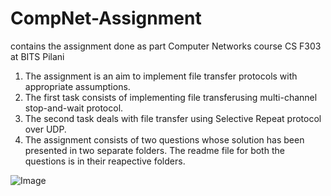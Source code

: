 # CompNet-Assignment
contains the assignment done as part Computer Networks course CS F303 at BITS Pilani

1. The assignment is an aim to implement file transfer protocols with appropriate assumptions.
2. The first task consists of implementing file transferusing multi-channel stop-and-wait protocol.
3. The second task deals with file transfer using Selective Repeat protocol over UDP. 
4. The assignment consists of two questions whose solution has been presented in two separate folders. The readme file for both the questions is in their reapective folders.

![Image](https://user-images.githubusercontent.com/30716751/96900705-01af5700-14b0-11eb-9546-0ece8dd3b05f.jpg)
